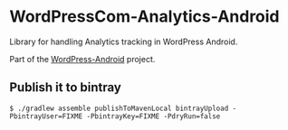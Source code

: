# WordPressCom-Analytics-Android

Library for handling Analytics tracking in WordPress Android.

Part of the [WordPress-Android] project.

[WordPress-Android]: https://github.com/sitebay-mobile/WordPress-Android

## Publish it to bintray

```shell
$ ./gradlew assemble publishToMavenLocal bintrayUpload -PbintrayUser=FIXME -PbintrayKey=FIXME -PdryRun=false
```
